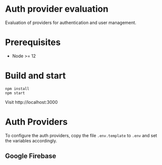 # Auth provider evaluation

Evaluation of providers for authentication and user management.

# Prerequisites

* Node >= 12

# Build and start

    npm install
    npm start
    
Visit http://localhost:3000

# Auth Providers

To configure the auth providers, copy the file `.env.template` to `.env` and set the variables accordingly.  

## Google Firebase


